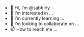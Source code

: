 - 👋 Hi, I’m @sabbiriy
- 👀 I’m interested in ...
- 🌱 I’m currently learning ...
- 💞️ I’m looking to collaborate on ...
- 📫 How to reach me ...

<!---
sabbiriy/sabbiriy is a ✨ special ✨ repository because its `README.md` (this file) appears on your GitHub profile.
You can click the Preview link to take a look at your changes.
--->
